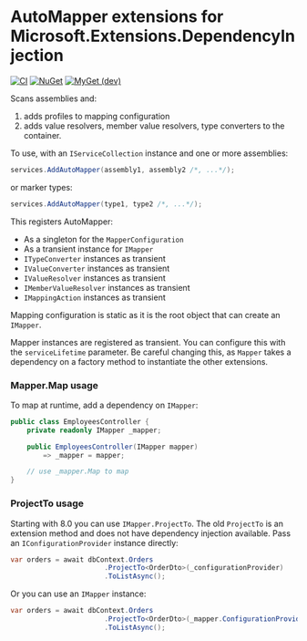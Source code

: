 # AutoMapper extensions for Microsoft.Extensions.DependencyInjection

[![CI](https://github.com/automapper/automapper.extensions.microsoft.dependencyinjection/workflows/CI/badge.svg)](https://github.com/automapper/automapper.extensions.microsoft.dependencyinjection/workflows/CI)
[![NuGet](http://img.shields.io/nuget/v/automapper.extensions.microsoft.dependencyinjection.svg?label=NuGet)](https://www.nuget.org/packages/automapper.extensions.microsoft.dependencyinjection/)
[![MyGet (dev)](https://img.shields.io/myget/automapperdev/vpre/automapper.extensions.microsoft.dependencyinjection.svg?label=MyGet)](https://myget.org/feed/automapperdev/package/nuget/AutoMapper.Extensions.Microsoft.DependencyInjection)

Scans assemblies and:

1. adds profiles to mapping configuration
2. adds value resolvers, member value resolvers, type converters to the container.

To use, with an `IServiceCollection` instance and one or more assemblies:

```c#
services.AddAutoMapper(assembly1, assembly2 /*, ...*/);
```

or marker types:

```c#
services.AddAutoMapper(type1, type2 /*, ...*/);
```

This registers AutoMapper:

- As a singleton for the `MapperConfiguration`
- As a transient instance for `IMapper`
- `ITypeConverter` instances as transient
- `IValueConverter` instances as transient
- `IValueResolver` instances as transient
- `IMemberValueResolver` instances as transient
- `IMappingAction` instances as transient

Mapping configuration is static as it is the root object that can create an `IMapper`.

Mapper instances are registered as transient. You can configure this with the `serviceLifetime` parameter. Be careful changing this, as `Mapper` takes a dependency on a factory method to instantiate the other extensions.

### Mapper.Map usage

To map at runtime, add a dependency on `IMapper`:

```c#
public class EmployeesController {
	private readonly IMapper _mapper;

	public EmployeesController(IMapper mapper)
		=> _mapper = mapper;

	// use _mapper.Map to map
}
```

### ProjectTo usage

Starting with 8.0 you can use `IMapper.ProjectTo`. The old `ProjectTo` is an extension method and does not have dependency injection available. Pass an `IConfigurationProvider` instance directly:

```c#
var orders = await dbContext.Orders
                       .ProjectTo<OrderDto>(_configurationProvider)
					   .ToListAsync();
```

Or you can use an `IMapper` instance:

```c#
var orders = await dbContext.Orders
                       .ProjectTo<OrderDto>(_mapper.ConfigurationProvider)
					   .ToListAsync();
```
